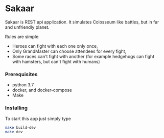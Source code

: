 # Sakaar

Sakaar is REST api application. It simulates Colosseum like battles,
but in far and unfriendly planet.

Rules are simple:
 - Heroes can fight with each one only once,
 - Only GrandMaster can choose attendees for every fight,
 - Some races can't fight with another (for example hedgehogs can fight with hamsters, but can't fight with humans)


### Prerequisites

 - python 3.7
 - docker, and docker-compose
 - Make
 
### Installing
To start this app just simply type
```bash
make build-dev
make dev
```
